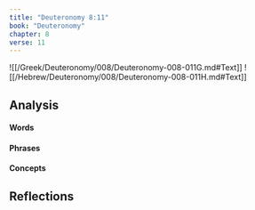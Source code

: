 ```yaml
---
title: "Deuteronomy 8:11"
book: "Deuteronomy"
chapter: 8
verse: 11
---
```

![[/Greek/Deuteronomy/008/Deuteronomy-008-011G.md#Text]]
![[/Hebrew/Deuteronomy/008/Deuteronomy-008-011H.md#Text]]

## Analysis

#### Words

#### Phrases

#### Concepts

## Reflections
